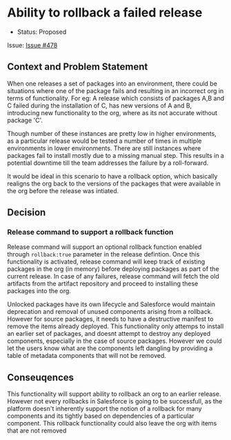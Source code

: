 # Ability to rollback a failed release

* Status: Proposed  <!-- optional -->


Issue: [Issue #478](https://github.com/Accenture/sfpowerscripts/issues/478) <!-- optional -->

## Context and Problem Statement

When one releases a set of packages into an environment, there could be situations where one of the package fails and resulting in an incorrect org in
terms of functionality.
For eg: A release which consists of packages A,B and C failed during the installation of C, has new versions of A and B, introducing new functionality
to the org, where as its not accurate without package 'C'.  

Though number of these instances are pretty low in higher environments, as a particular release would be tested a number of times in multiple environments in lower environments. There are still instances where packages fail to install mostly due to a missing manual step. This results in a potential downtime till the team addresses the failure by a roll-forward.

It would be ideal in this scenario to have a rollback option, which basically realigns the org back to the versions of the packages that were available in the org before the release was intiated.

## Decision 

### Release command to support a rollback function

Release command will support an optional rollback function enabled through `rollback:true` parameter in the release defintion. Once this functionality is activated, release command will keep track of existing packages in the org (in memory) before deploying packages as part of the current release. In case of any failures, release command will fetch the old artifacts from the artifact repository and proceed to installing these packages into the org.

Unlocked packages have its own lifecycle and Salesforce would maintain deprecation and removal of unused components arising from a rollback. However for source packages, it needs to have a destructive manifest to remove the items already deployed. This functionality only attemps to install an earlier set of packages, and doesnt attempt to destroy any deployed components, especially in the case of source packages. However we could let the users know what are the components left dangling by providing a table of metadata components that will not be removed.

## Conseuqences <!-- optional --> 

This functionality will support ability to rollback an org to an earlier release. However not every rollbacks in Salesforce is going to be successfull, as the platform doesn't inherently support the notion of a rollback for many components and its tightly based on dependencies of a particular component. This rollback functionality could also leave the org with items that are not removed



<!-- markdownlint-disable-file MD013 -->
